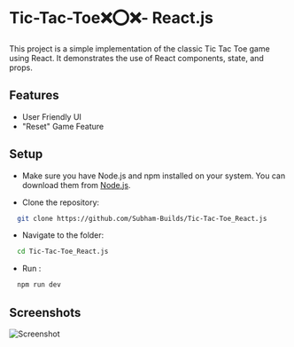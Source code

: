 
# Tic-Tac-Toe❌⭕❌- React.js

This project is a simple implementation of the classic Tic Tac Toe game using React. It demonstrates the use of React components, state, and props.


## Features

- User Friendly UI
- "Reset" Game Feature


## Setup
 - Make sure you have Node.js and npm installed on your system. You can download them from [Node.js](https://nodejs.org/).

 - Clone the repository:

```bash
  git clone https://github.com/Subham-Builds/Tic-Tac-Toe_React.js
```
 - Navigate to the folder:

```bash
  cd Tic-Tac-Toe_React.js
```
 - Run :

```bash
  npm run dev
```
## Screenshots

![Screenshot](https://github.com/Subham-Builds/Tic-Tac-Toe_React.js/assets/121431904/5f514dfc-4940-4f3c-9f95-4aa31a502e7b)







